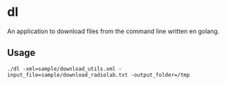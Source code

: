 # dl

An application to download files from the command line written en golang.

## Usage

```./dl -xml=sample/download_utils.xml -input_file=sample/download_radiolab.txt -output_folder=/tmp```

